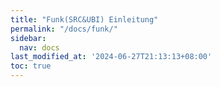 ```yaml
---
title: "Funk(SRC&UBI) Einleitung"
permalink: "/docs/funk/"
sidebar:
  nav: docs
last_modified_at: '2024-06-27T21:13:13+08:00'
toc: true
---
```

